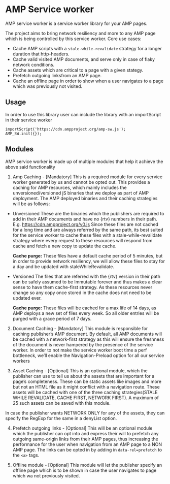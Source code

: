 # AMP Service worker
AMP service worker is a service worker library for your AMP pages.

The project aims to bring network resiliency and more to any AMP page which is being controlled by this service worker.
Core use cases:
- Cache AMP scripts with a `stale-while-revalidate` strategy for a longer duration that http-headers.
- Cache valid visited AMP documents, and serve only in case of flaky network conditions.
- Cache assets which are critical to a page with a given stategy.
- Prefetch outgoing linksfrom an AMP page.
- Cache an offline page in order to show when a user navigates to a page which was previously not visited.


## Usage
In order to use this library user can include the library with an importScript in their service worker

```
importScript('https://cdn.ampproject.org/amp-sw.js');
AMP_SW.init({});
```

## Modules
AMP service worker is made up of multiple modules that help it achieve the above said functionality

1. Amp Caching - [Mandatory]
This is a required module for every service worker generated by us and cannot be opted out. This provides a caching for AMP resources, which mainly includes the unversioned/versioned jS binaries that we deploy as part of AMP deployment.
The AMP deployed binaries and their caching strategies will be as follows:

- Unversioned
These are the binaries which the publishers are required to add in their AMP documents and have no {rtv} numbers in their path. E.g. https://cdn.ampproject.org/v0.js
Since these files are not cached for a long time and are always referred by the same path, its best suited for the service worker to cache these files with a stale-while-revalidate strategy where every request to these resources will respond from cache and fetch a new copy to update the cache.

  __Cache purge:__
These files have a default cache period of 5 minutes, but in order to provide network resiliency, we will allow these files to stay for a day and be updated with staleWhileRevalidate.

- Versioned
	The files that are referred with the {rtv} version in their path can be safely assumed to be
Immutable forever and thus makes a clear sense to have them cache-first strategy. As these resources never change so any copy once stored in the cache does not need to be updated ever.

  __Cache purge:__
These files will be cached for a max life of 14 days, as AMP deploys a new set of files every week. So all older entries will be purged with a grace period of 7 days.


2. Document Caching - [Mandatory]
This module is responsible for caching publisher’s AMP document.
By default, all AMP documents will be cached with a network-first strategy as this will ensure the freshness of the document is never hampered by the presence of the service worker. In order to not make the service worker boot time a perf bottleneck, we’ll enable the Navigation-Preload option for all our service workers

3. Asset Caching - [Optional]
This is an optional module, which the publisher can use to tell us about the assets that are important for a page’s completeness. These can be static assets like images and more but not an HTML file as it might conflict with a navigation route.
These assets will be cached with one of the three caching strategies(STALE WHILE REVALIDATE, CACHE FIRST, NETWORK FIRST). A maximum of 25 such assets can be saved with this module.

In case the publisher wants NETWORK ONLY for any of the assets, they can specify the RegExp for the same in a denyList option.

4. Prefetch outgoing links - [Optional]
This will be an optional module which the publisher can opt into and express their will to prefetch any outgoing same-origin links from their AMP pages, thus increasing the performance for the user when navigation from an AMP page to a NON AMP page.
The links can be opted in by adding in `data-rel=prefetch` to the `<a>` tags.

5. Offline module - [Optional]
This module will let the publisher specify an offline page which is to be shown in case the user navigates to page which wa not previously visited.
